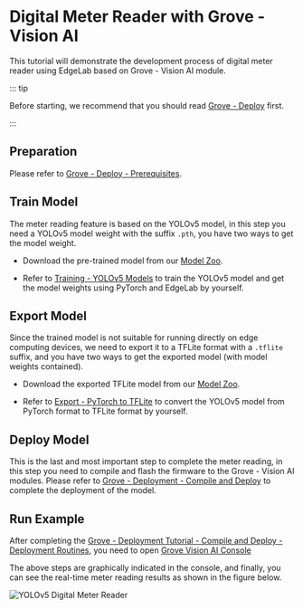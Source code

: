 # Digital Meter Reader with Grove - Vision AI

This tutorial will demonstrate the development process of digital meter reader using EdgeLab based on Grove - Vision AI module.

::: tip

Before starting, we recommend that you should read [Grove - Deploy](./deploy.md) first.

:::


## Preparation

Please refer to [Grove - Deploy - Prerequisites](./deploy.md#prerequisites).


## Train Model

The meter reading feature is based on the YOLOv5 model, in this step you need a YOLOv5 model weight with the suffix `.pth`, you have two ways to get the model weight.

- Download the pre-trained model from our [Model Zoo](https://github.com/Seeed-Studio/EdgeLab/releases).

- Refer to [Training - YOLOv5 Models](../../tutorials/training/YOLOv5.md) to train the YOLOv5 model and get the model weights using PyTorch and EdgeLab by yourself.


## Export Model

Since the trained model is not suitable for running directly on edge computing devices, we need to export it to a TFLite format with a `.tflite` suffix, and you have two ways to get the exported model (with model weights contained).

- Download the exported TFLite model from our [Model Zoo](https://github.com/Seeed-Studio/EdgeLab/releases).

- Refer to [Export - PyTorch to TFLite](../../tutorials/export/pytorch_2_tflite.md) to convert the YOLOv5 model from PyTorch format to TFLite format by yourself.


## Deploy Model

This is the last and most important step to complete the meter reading, in this step you need to compile and flash the firmware to the Grove - Vision AI modules. Please refer to [Grove - Deployment - Compile and Deploy](./deploy.md#compile-and-deploy) to complete the deployment of the model.


## Run Example

After completing the [Grove - Deployment Tutorial - Compile and Deploy - Deployment Routines](./deploy.md#deployment-routines), you need to open [Grove Vision AI Console](https://files.seeedstudio.com/grove_ai_vision/index.html) 

The above steps are graphically indicated in the console, and finally, you can see the real-time meter reading results as shown in the figure below.

![YOLOv5 Digital Meter Reader](/static/grove/images/yolov5_digital_meter.gif)
